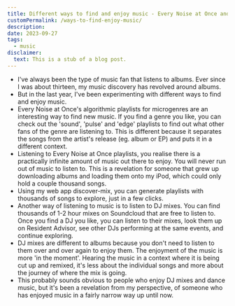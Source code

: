 ```yaml
---
title: Different ways to find and enjoy music - Every Noise at Once and DJ mixes
customPermalink: /ways-to-find-enjoy-music/
description:
date: 2023-09-27
tags:
  - music
disclaimer:
  text: This is a stub of a blog post.
---
```


- I've always been the type of music fan that listens to albums. Ever since I
  was about thirteen, my music discovery has revolved around albums.
- But in the last year, I've been experimenting with different ways to find and
  enjoy music.
- Every Noise at Once's algorithmic playlists for microgenres are an interesting
  way to find new music. If you find a genre you like, you can check out the
  'sound', 'pulse' and 'edge' playlists to find out what other fans of the genre
  are listening to. This is different because it separates the songs from the
  artist's release (eg. album or EP) and puts it in a different context.
- Listening to Every Noise at Once playlists, you realise there is a practically
  infinite amount of music out there to enjoy. You will never run out of music
  to listen to. This is a revelation for someone that grew up downloading albums
  and loading them onto my iPod, which could only hold a couple thousand songs.
- Using my web app discover-mix, you can generate playlists with thousands of
  songs to explore, just in a few clicks.
- Another way of listening to music is to listen to DJ mixes. You can find
  thousands of 1-2 hour mixes on Soundcloud that are free to listen to. Once you
  find a DJ you like, you can listen to their mixes, look them up on Resident
  Advisor, see other DJs performing at the same events, and continue exploring.
- DJ mixes are different to albums because you don't need to listen to them over
  and over again to enjoy them. The enjoyment of the music is more 'in the
  moment'. Hearing the music in a context where it is being cut up and remixed,
  it's less about the individual songs and more about the journey of where the mix
  is going.
- This probably sounds obvious to people who enjoy DJ mixes and dance music, but
  it's been a revelation from my perspective, of someone who has enjoyed music
  in a fairly narrow way up until now.
